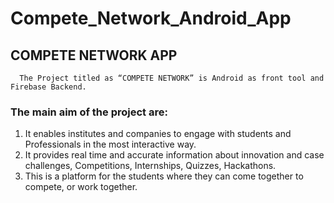 # Compete_Network_Android_App

## COMPETE NETWORK APP
      The Project titled as “COMPETE NETWORK” is Android as front tool and Firebase Backend. 

### The main aim of the project are:
1. It enables institutes and companies to engage with students and Professionals in the most interactive way.
2. It provides real time and accurate  information about innovation and case challenges, Competitions, Internships, Quizzes, Hackathons.
3. This is a platform for the students where they can come together to compete, or work together.




